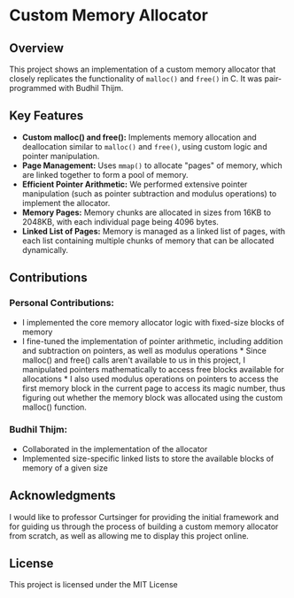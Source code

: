 # Custom Memory Allocator 

## Overview
This project shows an implementation of a custom memory allocator that closely replicates the functionality of `malloc()` and `free()` in C. It was pair-programmed with Budhil Thijm.


## Key Features
- **Custom malloc() and free():** Implements memory allocation and deallocation similar to `malloc()` and `free()`, using custom logic and pointer manipulation.
- **Page Management:** Uses `mmap()` to allocate "pages" of memory, which are linked together to form a pool of memory.
- **Efficient Pointer Arithmetic:** We performed extensive pointer manipulation (such as pointer subtraction and modulus operations) to implement the allocator.
- **Memory Pages:** Memory chunks are allocated in sizes from 16KB to 2048KB, with each individual page being 4096 bytes.
- **Linked List of Pages:** Memory is managed as a linked list of pages, with each list containing multiple chunks of memory that can be allocated dynamically.


## Contributions
### Personal Contributions:
  * I implemented the core memory allocator logic with fixed-size blocks of memory
  * I fine-tuned the implementation of pointer arithmetic, including addition and subtraction on pointers, as well as modulus operations
        * Since malloc() and free() calls aren't available to us in this project, I manipulated pointers mathematically to access free blocks available for allocations
        * I also used modulus operations on pointers to access the first memory block in the current page to access its magic number, thus figuring out whether the memory block was allocated using the custom malloc() function.

### Budhil Thijm:
  * Collaborated in the implementation of the allocator
  * Implemented size-specific linked lists to store the available blocks of memory of a given size


## Acknowledgments
I would like to professor Curtsinger for providing the initial framework and for guiding us through the process of building a custom memory allocator from scratch, as well as allowing me to display this project online.

## License
This project is licensed under the MIT License
